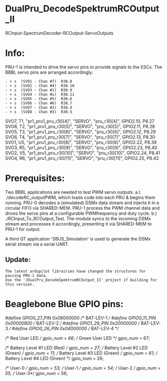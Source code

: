 # DualPru_DecodeSpektrumRCOutput_II
RCInput-SpectrumDecoder-RCOutput-ServoOutputs

# Info:
  PRU-1 is intended to drive the servo pins to provide signals to the ESCs.
  The BBBL servo pins are arranged accordingly:

    - + s  (SVO1 - Chan #7)  R30.8
    - + s  (SVO2 - Chan #4)  R30.10
    - + s  (SVO3 - Chan #1)  R30.9
    - + s  (SVO4 - Chan #x)  R30.11
    - + s  (SVO5 - Chan #5)  R30.6
    - + s  (SVO6 - Chan #6)  R30.7
    - + s  (SVO7 - Chan #2)  R30.4
    - + s  (SVO8 - Chan #3)  R30.5

SVO7, T1, "pr1_pru1_pru_r30[4]",  "SERVO", "pru_r30[4]",  GPIO2.10, P8.27
SVO8, T2, "pr1_pru1_pru_r30[5]",  "SERVO", "pru_r30[5]",  GPIO2.11, P8.28
SVO5, T3, "pr1_pru1_pru_r30[6]",  "SERVO", "pru_r30[6]",  GPIO2.12, P8.29
SVO6, T4, "pr1_pru1_pru_r30[7]",  "SERVO", "pru_r30[7]",  GPIO2.13, P8.30
SVO1, U5, "pr1_pru1_pru_r30[8]",  "SERVO", "pru_r30[8]",  GPIO2.22, P8.39
SVO3, R5, "pr1_pru1_pru_r30[9]",  "SERVO", "pru_r30[9]",  GPIO2.23, P8.40
SVO2, V5, "pr1_pru1_pru_r30[10]", "SERVO", "pru_r30[10]", GPIO2.24, P8.41
SVO4, R6, "pr1_pru1_pru_r30[11]", "SERVO", "pru_r30[11]", GPIO2.25, P8.42

# Prerequisites:
  Two BBBL applications are needed to test PWM servo outputs.
    a.) ./decodeRC_outputPWM, which loads code into each PRU & begins them running.
        PRU-0 decodes a (simulated) DSMx data stream and injects it in a circular FIFO
              via SHARED-MEM.
        PRU-1 process the PWM channel data and drives the servo pins at a configurable
              PWMfrequency and duty cycle.
    b.) ./RCInput_To_RCOutput_Test.
        The module syncs to the incoming DSMx stream and processes it accordingly,
        presenting it via SHARED-MEM to PRU-1 for output.

  A third QT application 'SBUS_Simulation' is used to generate the DSMx serial stream
  via a serial UART.
 
 ## Update:
    The latest ardupilot librairies have changed the structures for passing PRU-1 data.
    Use the '/DualPru_DecodeSpektrumRCOutput_II' project if building for this version.
    
 # Beaglebone Blue GPIO pins:

#define GPIO0_27_PIN 0x08000000         /* BAT-LEV-1  */
#define GPIO0_11_PIN 0x00000800         /* BAT-LEV-2  */
#define GPIO1_29_PIN 0x20000000         /* BAT-LEV-3  */
#define GPIO0_26_PIN 0x04000000         /* BAT-LEV-4  */

/* Red User LED */
gpio_num = 66;
/* Green User LED */
 gpio_num = 67;

/* Battery Level #1 LED (Red) */
gpio_num = 27;
/* Battery Level #2 LED (Green) */
gpio_num = 11;
/* Battery Level #3 LED (Green) */
gpio_num = 61;
/* Battery Level #4 LED (Green) */
gpio_num = 26;

/* User-0 */
gpio_num = 53;
/* User-1 */
gpio_num = 54;
/* User-2 */
gpio_num = 55;
/* User-3*/
gpio_num = 56;
